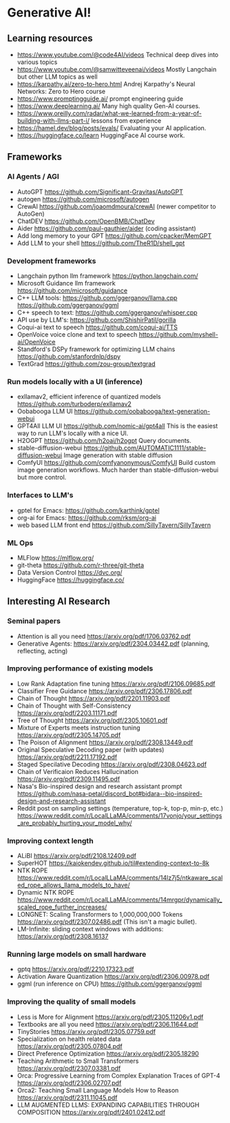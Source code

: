 # Generative AI!

## Learning resources
- https://www.youtube.com/@code4AI/videos Technical deep dives into various topics
- https://www.youtube.com/@samwitteveenai/videos Mostly Langchain but other LLM topics as well
- https://karpathy.ai/zero-to-hero.html Andrej Karpathy's Neural Networks: Zero to Hero course
- https://www.promptingguide.ai/ prompt engineering guide
- https://www.deeplearning.ai/ Many high quality Gen-AI courses.
- https://www.oreilly.com/radar/what-we-learned-from-a-year-of-building-with-llms-part-i/ lessons from experience
- https://hamel.dev/blog/posts/evals/ Evaluating your AI application.
- https://huggingface.co/learn HuggingFace AI course work.

## Frameworks

### AI Agents / AGI
- AutoGPT https://github.com/Significant-Gravitas/AutoGPT
- autogen https://github.com/microsoft/autogen
- CrewAI https://github.com/joaomdmoura/crewAI (newer competitor to AutoGen)
- ChatDEV https://github.com/OpenBMB/ChatDev
- Aider https://github.com/paul-gauthier/aider (coding assistant)
- Add long memory to your GPT https://github.com/cpacker/MemGPT
- Add LLM to your shell https://github.com/TheR1D/shell_gpt

### Development frameworks
- Langchain python llm framework https://python.langchain.com/
- Microsoft Guidance llm framework https://github.com/microsoft/guidance
- C++ LLM tools: https://github.com/ggerganov/llama.cpp https://github.com/ggerganov/ggml
- C++ speech to text: https://github.com/ggerganov/whisper.cpp
- API use by LLM's: https://github.com/ShishirPatil/gorilla
- Coqui-ai text to speech https://github.com/coqui-ai/TTS
- OpenVoice voice clone and text to speech https://github.com/myshell-ai/OpenVoice
- Standford's DSPy framework for optimizing LLM chains https://github.com/stanfordnlp/dspy
- TextGrad https://github.com/zou-group/textgrad

### Run models locally with a UI (inference)
- exllamav2, efficient inference of quantized models https://github.com/turboderp/exllamav2
- Oobabooga LLM UI https://github.com/oobabooga/text-generation-webui
- GPT4All LLM UI https://github.com/nomic-ai/gpt4all This is the easiest way to run LLM's locally with a nice UI.
- H2OGPT https://github.com/h2oai/h2ogpt Query documents.
- stable-diffusion-webui https://github.com/AUTOMATIC1111/stable-diffusion-webui Image generation with stable diffusion
- ComfyUI https://github.com/comfyanonymous/ComfyUI Build custom image generation workflows. Much harder than stable-diffusion-webui but more control.

### Interfaces to LLM's
- gptel for Emacs: https://github.com/karthink/gptel
- org-ai for Emacs: https://github.com/rksm/org-ai
- web based LLM front end https://github.com/SillyTavern/SillyTavern

### ML Ops
- MLFlow https://mlflow.org/
- git-theta https://github.com/r-three/git-theta
- Data Version Control https://dvc.org/
- HuggingFace https://huggingface.co/

## Interesting AI Research

### Seminal papers
- Attention is all you need https://arxiv.org/pdf/1706.03762.pdf
- Generative Agents: https://arxiv.org/pdf/2304.03442.pdf (planning, reflecting, acting)

### Improving performance of existing models
- Low Rank Adaptation fine tuning https://arxiv.org/pdf/2106.09685.pdf
- Classifier Free Guidance https://arxiv.org/pdf/2306.17806.pdf
- Chain of Thought https://arxiv.org/pdf/2201.11903.pdf
- Chain of Thought with Self-Consistency https://arxiv.org/pdf/2203.11171.pdf
- Tree of Thought https://arxiv.org/pdf/2305.10601.pdf
- Mixture of Experts meets instruction tuning https://arxiv.org/pdf/2305.14705.pdf
- The Poison of Alignment https://arxiv.org/pdf/2308.13449.pdf
- Original Speculative Decoding paper (with updates) https://arxiv.org/pdf/2211.17192.pdf
- Staged Specilative Decoding https://arxiv.org/pdf/2308.04623.pdf
- Chain of Verificaion Reduces Hallucination https://arxiv.org/pdf/2309.11495.pdf
- Nasa's Bio-inspired design and research assistant prompt https://github.com/nasa-petal/discord_bot#bidara--bio-inspired-design-and-research-assistant
- Reddit post on sampling settings (temperature, top-k, top-p, min-p, etc.) https://www.reddit.com/r/LocalLLaMA/comments/17vonjo/your_settings_are_probably_hurting_your_model_why/

### Improving context length
- ALiBI https://arxiv.org/pdf/2108.12409.pdf
- SuperHOT https://kaiokendev.github.io/til#extending-context-to-8k
- NTK ROPE https://www.reddit.com/r/LocalLLaMA/comments/14lz7j5/ntkaware_scaled_rope_allows_llama_models_to_have/
- Dynamic NTK ROPE https://www.reddit.com/r/LocalLLaMA/comments/14mrgpr/dynamically_scaled_rope_further_increases/
- LONGNET: Scaling Transformers to 1,000,000,000 Tokens https://arxiv.org/pdf/2307.02486.pdf (This isn't a magic bullet).
- LM-Infinite: sliding context windows with additions: https://arxiv.org/pdf/2308.16137 

### Running large models on small hardware
- gptq https://arxiv.org/pdf/2210.17323.pdf
- Activation Aware Quantization https://arxiv.org/pdf/2306.00978.pdf
- ggml (run inference on CPU) https://github.com/ggerganov/ggml

### Improving the quality of small models
- Less is More for Alignment https://arxiv.org/pdf/2305.11206v1.pdf
- Textbooks are all you need https://arxiv.org/pdf/2306.11644.pdf
- TinyStories https://arxiv.org/pdf/2305.07759.pdf
- Specialization on health related data https://arxiv.org/pdf/2305.07804.pdf
- Direct Preference Optimization https://arxiv.org/pdf/2305.18290
- Teaching Arithmetic to Small Transformers https://arxiv.org/pdf/2307.03381.pdf
- Orca: Progressive Learning from Complex Explanation Traces of GPT-4 https://arxiv.org/pdf/2306.02707.pdf
- Orca2: Teaching Small Language Models How to Reason https://arxiv.org/pdf/2311.11045.pdf
- LLM AUGMENTED LLMS: EXPANDING CAPABILITIES THROUGH COMPOSITION https://arxiv.org/pdf/2401.02412.pdf